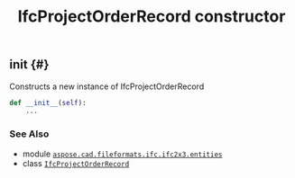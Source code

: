 ﻿---
title: IfcProjectOrderRecord constructor
second_title: Aspose.CAD for Python via .NET API References
description: 
type: docs
weight: 10
url: /python-net/aspose.cad.fileformats.ifc.ifc2x3.entities/ifcprojectorderrecord/__init__/
is_root: false
---

## __init__ {#}

Constructs a new instance of IfcProjectOrderRecord



```python
def __init__(self):
    ...
```





### See Also
* module [`aspose.cad.fileformats.ifc.ifc2x3.entities`](../../)
* class [`IfcProjectOrderRecord`](/cad/python-net/aspose.cad.fileformats.ifc.ifc2x3.entities/ifcprojectorderrecord)
